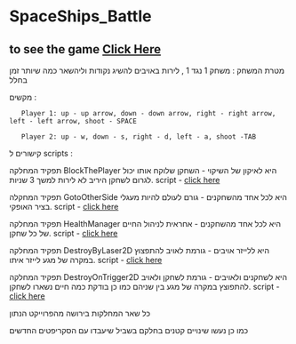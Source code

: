 # SpaceShips_Battle

## to see the game [Click Here](https://youtu.be/_MWbMWNeH0c)

מטרת המשחק : משחק 1 נגד 1 , לירות באויבים להשיג נקודות וליהשאר כמה שיותר זמן בחלל

מקשים :

       Player 1: up - up arrow, down - down arrow, right - right arrow, left - left arrow, shoot - SPACE

       Player 2: up - w, down - s, right - d, left - a, shoot -TAB
       
קישורים ל scripts :

תפקיד המחלקה BlockThePlayer היא לאיקון של השיקוי - השחקן שלוקח אותו יכול לגרום לשחקן היריב לא לירות למשך 3 שניות.
script - [click here](https://github.com/EladLaster/SpaceShips_Battle/blob/main/Assets/Scripts/3-collisions/BlockThePlayer.cs)

תפקיד המחקלה GotoOtherSide היא לכל אחד מהשחקנים - גורם לעולם להיות מעגלי בציר האופקי.
script - [click here](https://github.com/EladLaster/SpaceShips_Battle/blob/main/Assets/Scripts/3-collisions/GotoOtherSide.cs)

תפקיד המחלקה HealthManager היא לכל אחד מהשחקנים - אחראית לניהול החיים של כל שחקן.
script - [click here](https://github.com/EladLaster/SpaceShips_Battle/blob/main/Assets/Scripts/3-collisions/HealthManager.cs)

תפקיד המחלקה DestroyByLaser2D היא ללייזר אויבים - גורמת לאויב להתפצוץ במקרה של מגע לייזר איתו.
script - [click here](https://github.com/EladLaster/SpaceShips_Battle/blob/main/Assets/Scripts/3-collisions/DestroyByLaser2D.cs)

תפקיד המחלקה DestroyOnTrigger2D היא לשחקנים ולאויבים - גורמת לשחקן ולאויב להתפוצץ במקרה של מגע בין שניהם כמו כן בודקת כמה חיים נשארו לשחקן.
script - [click here](https://github.com/EladLaster/SpaceShips_Battle/blob/main/Assets/Scripts/3-collisions/DestroyOnTrigger2D.cs)

כל שאר המחלקות בירושה מהפרוייקט הנתון

כמו כן נעשו שינויים קטנים בחלקם בשביל שיעבדו עם הסקריפטים החדשים


